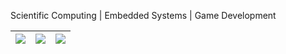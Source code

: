 Scientific Computing | Embedded Systems | Game Development


|![](https://github-profile-summary-cards.vercel.app/api/cards/stats?username=d-jason32&theme=dracula)|![](https://github-profile-summary-cards.vercel.app/api/cards/repos-per-language?username=d-jason32&theme=dracula)|![](https://github-profile-summary-cards.vercel.app/api/cards/most-commit-language?username=d-jason32&theme=dracula)|
|-----|------|------|
